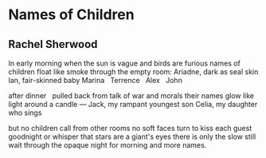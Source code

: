 # Names of Children
## Rachel Sherwood
In early morning when the sun
is vague and birds are furious
names of children float
like smoke through the empty room:
Ariadne, dark as seal skin
Ian, fair-skinned baby
Marina   Terrence   Alex   John

after dinner   pulled back from
talk of war and morals
their names glow like light
around a candle —
Jack, my rampant youngest son
Celia, my daughter who sings

but no children call from other rooms
no soft faces turn to kiss
each guest goodnight
or whisper that stars are a giant's eyes
there is only the slow still wait
through the opaque night
for morning and more names.